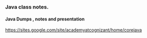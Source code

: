### Java class notes.

#### Java Dumps , notes and presentation
https://sites.google.com/site/academyatcognizant/home/corejava
